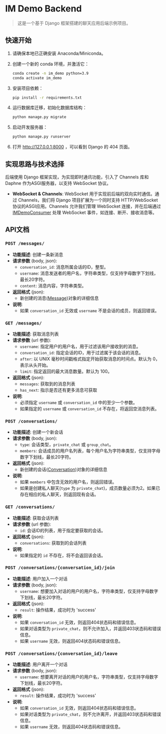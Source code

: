 # IM Demo Backend

> 这是一个基于 Django 框架搭建的聊天应用后端示例项目。

## 快速开始

1. 请确保本地已正确安装 Anaconda/Miniconda。
2. 创建一个新的 conda 环境，并激活它：

    ```bash
    conda create -n im_demo python=3.9
    conda activate im_demo
    ```

3. 安装项目依赖：

    ```bash
    pip install -r requirements.txt
    ```

4. 运行数据库迁移，初始化数据库结构：

    ```bash
    python manage.py migrate
    ```

5. 启动开发服务器：

    ```bash
    python manage.py runserver
    ```

6. 打开 http://127.0.0.1:8000 ，可以看到 Django 的 404 页面。

## 实现思路与技术选择

后端使用 Django 框架实现，为实现即时通讯功能，引入了 Channels 库和 Daphne 作为ASGI服务器，以支持 WebSocket 协议。

* **WebSocket & Channels**: WebSocket 用于实现前后端的双向实时通信。通过 Channels，我们将 Django 项目扩展为一个同时支持 HTTP/WebSocket 协议的ASGI应用。Channels 允许我们管理 WebSocket 连接，并在后端通过 [IMDemoConsumer](IMDemo/consumer.py) 处理 WebSocket 事件，如连接、断开、接收消息等。

## API文档

### `POST /messages/`

- **功能描述**: 创建一条新消息
- **请求参数** (body, json):
  - `conversation_id`: 消息所属会话的ID，整型。
  - `username`: 消息发送者的用户名，字符串类型，仅支持字母数字下划线，最长20字符。
  - `content`: 消息内容，字符串类型。
- **返回格式** (json):
  - 新创建的消息([Message](chat/models.py))对象的详细信息
- **说明**:
  - 如果 `conversation_id` 无效或 `username` 不是会话的成员，则返回错误。

### `GET /messages/`

- **功能描述**: 获取消息列表
- **请求参数** (url 参数):
  - `username`: 指定用户的用户名，用于过滤该用户接收到的消息。
  - `conversation_id`: 指定会话的ID，用于过滤属于该会话的消息。
  - `after`: 以 UNIX 毫秒时间戳格式指定开始获取消息的时间点。默认为 0，表示从头开始。
  - `limit`: 指定返回的最大消息数量。默认为 100。
- **返回格式** (json):
  - `messages`: 获取到的消息列表
  - `has_next`: 指示是否还有更多消息可获取
- **说明**:
  - 必须指定 `username` 或 `conversation_id` 中的至少一个参数。
  - 如果指定的 `username` 或 `conversation_id` 不存在，将返回空消息列表。

### `POST /conversations/`

- **功能描述**: 创建一个新会话
- **请求参数** (body, json):
  - `type`: 会话类型，`private_chat` 或 `group_chat`。
  - `members`: 会话成员的用户名列表，每个用户名为字符串类型，仅支持字母数字下划线，最长20字符。
- **返回格式** (json):
  - 新创建的会话([Conversation](chat/models.py))对象的详细信息
- **说明**:
  - 如果 `members` 中包含无效的用户名，则返回错误。
  - 如果是创建私人聊天(`type` 为 `private_chat`)，成员数量必须为2。如果已存在相应的私人聊天，则返回现有会话。

### `GET /conversations/`

- **功能描述**: 获取会话列表
- **请求参数** (url 参数):
  - `id`: 会话ID的列表，用于指定要获取的会话。
- **返回格式** (json):
  - `conversations`: 获取到的会话列表
- **说明**:
  - 如果指定的 `id` 不存在，将不会返回该会话。

### `POST /conversations/{conversation_id}/join`

- **功能描述**: 用户加入一个对话
- **请求参数** (body, json):
  - `username`: 想要加入对话的用户的用户名，字符串类型，仅支持字母数字下划线，最长20字符。
- **返回格式** (json):
  - `result`: 操作结果，成功时为 'success'
- **说明**:
  - 如果 `conversation_id` 无效，则返回404状态码和错误信息。
  - 如果对话类型为 `private_chat`，则不允许加入，并返回403状态码和错误信息。
  - 如果 `username` 无效，则返回404状态码和错误信息。

### `POST /conversations/{conversation_id}/leave`

- **功能描述**: 用户离开一个对话
- **请求参数** (body, json):
  - `username`: 想要离开对话的用户的用户名，字符串类型，仅支持字母数字下划线，最长20字符。
- **返回格式** (json):
  - `result`: 操作结果，成功时为 'success'
- **说明**:
  - 如果 `conversation_id` 无效，则返回404状态码和错误信息。
  - 如果对话类型为 `private_chat`，则不允许离开，并返回403状态码和错误信息。
  - 如果 `username` 无效，则返回404状态码和错误信息。

